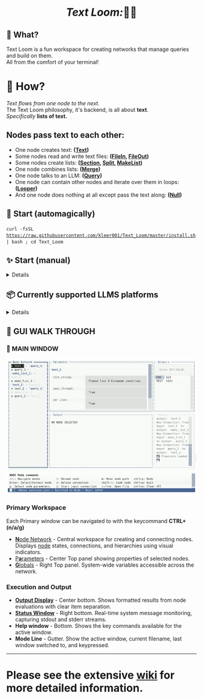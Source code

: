 <!-- <p align="center">
  <img src="images/TL_logo.png" alt="Leaderloop GIF">
</p> -->

# <p style="text-align: center;">  ***Text Loom:***:pencil::thread:  <p>


## :speech_balloon: What? 
Text Loom is a fun workspace for creating networks that manage queries and build on them.  
All from the comfort of your terminal!

# :page_with_curl: How?

*Text flows from one node to the next.*  
The Text Loom philosophy, it's backend, is all about **text**.  
*Specifically* **lists of text.**  

## Nodes pass text to each other:  
* One node creates text: **([Text](https://github.com/kleer001/Text_Loom/wiki/Text-Node))**
* Some nodes read and write text files: **([FileIn](https://github.com/kleer001/Text_Loom/wiki/FileIn-Node), [FileOut](https://github.com/kleer001/Text_Loom/wiki/FileOut-Node))**
* Some nodes create lists: **([Section](https://github.com/kleer001/Text_Loom/wiki/Section-Node), [Split](https://github.com/kleer001/Text_Loom/wiki/Split-Node),  [MakeList](https://github.com/kleer001/Text_Loom/wiki/MakeList-Node))**
* One node combines lists: **([Merge](https://github.com/kleer001/Text_Loom/wiki/Merge-Node))**
* One node talks to an LLM: **([Query](https://github.com/kleer001/Text_Loom/wiki/Query-Node))**
* One node can contain other nodes and iterate over them in loops: **([Looper](https://github.com/kleer001/Text_Loom/wiki/Looper-Node))**
* And one node does nothing at all except pass the text along: **([Null](https://github.com/kleer001/Text_Loom/wiki/Null-Node))**



## :rocket: Start (automagically)

<code>curl -fsSL https://raw.githubusercontent.com/kleer001/Text_Loom/master/install.sh | bash ; cd Text_Loom </code>
 

## :sparkles: Start (manual) 
<details>
* Make sure you have **git** installed and **python3** (version 3.8 or higher)
* **Clone** the repository  
<code>git clone https://github.com/kleer001/Text_Loom ; cd Text_Loom</code>
* **Create** a local venv  
<code>python3 -m venv .venv</code>
* **Activate** it and set PYTHONPATH  
<code>source .venv/bin/activate ; export PYTHONPATH=\$PYTHONPATH:$(pwd)/src</code>
* **Install** in development mode  
<code>pip install -e .</code>
* **Run** the program  
<code>python3 src/TUI/tui_skeleton.py</code>

Note for Windows users:  
<code>Replace  **source .venv/bin/activate** with **.venv\Scripts\activate**  
and **export PYTHONPATH=\$PYTHONPATH:$(pwd)/src** with **set PYTHONPATH=%PYTHONPATH%;%cd%\src**</code>
</details>


## :package: Currently supported LLMS platforms 
<details>
  
**in  src/core/settings.cfg**

| LLM Platform | URL                                    | Endpoint                                     |
|--------------|----------------------------------------|----------------------------------------------|
| Ollama       | localhost:11434                        | /api/generate                                |
| LM Studio    | localhost:1234                         | /v1/chat/completions                         |
| GPT4All      | localhost:4891                         | /v1/completions                              |
| LocalAI      | localhost:8080                         | /v1/chat/completions                         |
| llama.cpp    | localhost:8080                         | /completion                                  |
| oobabooga    | localhost:5000                         | /v1/chat/completions                         |
| ChatGPT      | https://api.openai.com                 | /v1/chat/completions                         |
| Perplexity   | https://api.perplexity.ai             | /v1/chat/completions                         |
| Claude       | https://api.anthropic.com              | /v1/messages                                 |
| Gemini       | https://generativelanguage.googleapis.com | /v1/models/gemini-1.5-pro:generateContent   |

* Please suggest more free local LLMs if you like. And feel free to change your local settings.cfg to fit your own purposes. The structure should be self-evident from the examples in it.  
</details>

## :walking: GUI WALK THROUGH 
### :eyes: MAIN WINDOW 

<img src="images/mainwin3_trim.gif" alt="Demo of MakeList functionality GIF">


### Primary Workspace
Each Primary window can be navigated to with the keycommand **CTRL+(n/a/g)** 
- [**N**ode Network](#node-network) - Central workspace for creating and connecting nodes. Displays [node](https://github.com/kleer001/Text_Loom/wiki/Nodes,-nodes,-nodes) states, connections, and hierarchies using visual indicators.
- [P**a**rameters](#parameters) - Center Top panel showing properties of selected nodes.
- [**G**lobals](#globals) - Right Top panel. System-wide variables accessible across the network.

### Execution and Output
- **[Output Display](#output-display)** - Center bottom. Shows formatted results from node evaluations with clear item separation.
- **[Status Window](#status-window)** - Right bottom. Real-time system message monitoring, capturing stdout and stderr streams.
- **Help window** - Bottom. Shows the key commands available for the active window.
- **Mode Line** - Gutter. Show the active window, current filename, last window switched to, and keypressed.

---

# Please see the extensive [wiki](https://github.com/kleer001/Text_Loom/wiki) for more detailed information.


